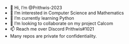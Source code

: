 - 👋 Hi, I’m @Prithwis-2023
- 👀 I’m interested in Computer Science and Mathematics
- 🌱 I’m currently learning Python
- 💞️ I’m looking to collaborate on my project Calcom
- 📫 Reach me over Discord Prithwis#1021
- Many repos are private for confidentiality.

<!---
Prithwis-2023/Prithwis-2023 is a ✨ special ✨ repository because its `README.md` (this file) appears on your GitHub profile.
You can click the Preview link to take a look at your changes.
--->
